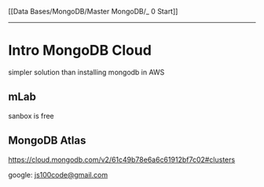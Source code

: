 [[Data Bases/MongoDB/Master MongoDB/_ 0 Start]]


----
# Intro MongoDB Cloud

simpler solution than installing mongodb in AWS

## mLab
sanbox is free

## MongoDB Atlas
https://cloud.mongodb.com/v2/61c49b78e6a6c61912bf7c02#clusters

google: js100code@gmail.com


